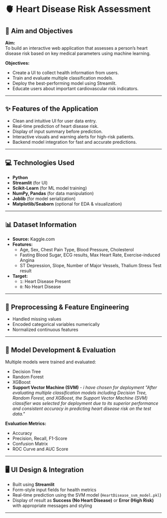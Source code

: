 # 🫀 Heart Disease Risk Assessment

## 🎯 Aim and Objectives
**Aim:**  
To build an interactive web application that assesses a person’s heart disease risk based on key medical parameters using machine learning.

**Objectives:**
- Create a UI to collect health information from users.
- Train and evaluate multiple classification models.
- Deploy the best-performing model using Streamlit.
- Educate users about important cardiovascular risk indicators.

---

## ✨ Features of the Application
- Clean and intuitive UI for user data entry.
- Real-time prediction of heart disease risk.
- Display of input summary before prediction.
- Interactive visuals and warning alerts for high-risk patients.
- Backend model integration for fast and accurate predictions.

---

## 💻 Technologies Used
- **Python**
- **Streamlit** (for UI)
- **Scikit-Learn** (for ML model training)
- **NumPy, Pandas** (for data manipulation)
- **Joblib** (for model serialization)
- **Matplotlib/Seaborn** (optional for EDA & visualization)

---

## 📊 Dataset Information
- **Source:** Kaggle.com
- **Features:**
  - Age, Sex, Chest Pain Type, Blood Pressure, Cholesterol
  - Fasting Blood Sugar, ECG results, Max Heart Rate, Exercise-induced Angina
  - ST Depression, Slope, Number of Major Vessels, Thalium Stress Test result
- **Target:**
  - `1`: Heart Disease Present
  - `0`: No Heart Disease

---

## 🧹 Preprocessing & Feature Engineering
- Handled missing values 
- Encoded categorical variables numerically
- Normalized continuous features

---

## 🤖 Model Development & Evaluation
Multiple models were trained and evaluated:
- Decision Tree
- Random Forest
- XGBoost
- **Support Vector Machine (SVM)** - *i have chosen for deployment "After evaluating multiple classification models including Decision Tree, Random Forest, and XGBoost, the Support Vector Machine (SVM) classifier was selected for deployment due to its superior performance and consistent accuracy in predicting heart disease risk on the test data."*

**Evaluation Metrics:**
- Accuracy
- Precision, Recall, F1-Score
- Confusion Matrix
- ROC Curve and AUC Score

---

## 🖥️ UI Design & Integration
- Built using **Streamlit**
- Form-style input fields for health metrics
- Real-time prediction using the SVM model (`HeartDisease_svm_model.pkl`)
- Display of result as **Success (No Heart Disease)** or **Error (High Risk)** with appropriate messages and styling

---
